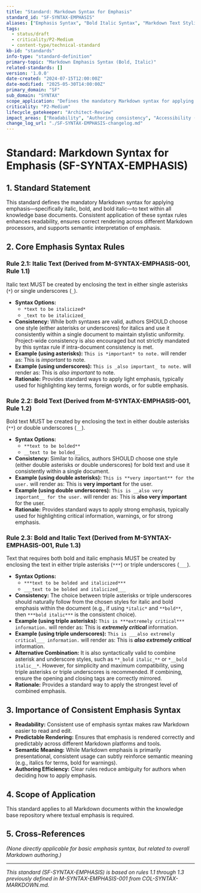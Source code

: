 ```yaml
---
title: "Standard: Markdown Syntax for Emphasis"
standard_id: "SF-SYNTAX-EMPHASIS"
aliases: ["Emphasis Syntax", "Bold Italic Syntax", "Markdown Text Styling"]
tags:
  - status/draft
  - criticality/P2-Medium
  - content-type/technical-standard
kb-id: "standards"
info-type: "standard-definition"
primary-topic: "Markdown Emphasis Syntax (Bold, Italic)"
related-standards: []
version: '1.0.0'
date-created: "2024-07-15T12:00:00Z"
date-modified: "2025-05-30T14:00:00Z"
primary_domain: "SF"
sub_domain: "SYNTAX"
scope_application: "Defines the mandatory Markdown syntax for applying emphasis (italic, bold, bold italic) to text within all knowledge base documents."
criticality: "P2-Medium"
lifecycle_gatekeeper: "Architect-Review"
impact_areas: ["Readability", "Authoring consistency", "Accessibility (semantic emphasis)", "Markdown parsing"]
change_log_url: "./SF-SYNTAX-EMPHASIS-changelog.md"
---
```

# Standard: Markdown Syntax for Emphasis (SF-SYNTAX-EMPHASIS)

## 1. Standard Statement

This standard defines the mandatory Markdown syntax for applying emphasis—specifically italic, bold, and bold italic—to text within all knowledge base documents. Consistent application of these syntax rules enhances readability, ensures correct rendering across different Markdown processors, and supports semantic interpretation of emphasis.

## 2. Core Emphasis Syntax Rules

### Rule 2.1: Italic Text (Derived from M-SYNTAX-EMPHASIS-001, Rule 1.1)
Italic text MUST be created by enclosing the text in either single asterisks (`*`) or single underscores (`_`).
*   **Syntax Options:**
    *   `*text to be italicized*`
    *   `_text to be italicized_`
*   **Consistency:** While both syntaxes are valid, authors SHOULD choose one style (either asterisks or underscores) for italics and use it consistently within a single document to maintain stylistic uniformity. Project-wide consistency is also encouraged but not strictly mandated by this syntax rule if intra-document consistency is met.
*   **Example (using asterisks):** `This is *important* to note.` will render as: This is *important* to note.
*   **Example (using underscores):** `This is _also important_ to note.` will render as: This is _also important_ to note.
*   **Rationale:** Provides standard ways to apply light emphasis, typically used for highlighting key terms, foreign words, or for subtle emphasis.

### Rule 2.2: Bold Text (Derived from M-SYNTAX-EMPHASIS-001, Rule 1.2)
Bold text MUST be created by enclosing the text in either double asterisks (`**`) or double underscores (`__`).
*   **Syntax Options:**
    *   `**text to be bolded**`
    *   `__text to be bolded__`
*   **Consistency:** Similar to italics, authors SHOULD choose one style (either double asterisks or double underscores) for bold text and use it consistently within a single document.
*   **Example (using double asterisks):** `This is **very important** for the user.` will render as: This is **very important** for the user.
*   **Example (using double underscores):** `This is __also very important__ for the user.` will render as: This is __also very important__ for the user.
*   **Rationale:** Provides standard ways to apply strong emphasis, typically used for highlighting critical information, warnings, or for strong emphasis.

### Rule 2.3: Bold and Italic Text (Derived from M-SYNTAX-EMPHASIS-001, Rule 1.3)
Text that requires both bold and italic emphasis MUST be created by enclosing the text in either triple asterisks (`***`) or triple underscores (`___`).
*   **Syntax Options:**
    *   `***text to be bolded and italicized***`
    *   `___text to be bolded and italicized___`
*   **Consistency:** The choice between triple asterisks or triple underscores should naturally follow from the chosen styles for italic and bold emphasis within the document (e.g., if using `*italic*` and `**bold**`, then `***bold italic***` is the consistent choice).
*   **Example (using triple asterisks):** `This is ***extremely critical*** information.` will render as: This is ***extremely critical*** information.
*   **Example (using triple underscores):** `This is ___also extremely critical___ information.` will render as: This is ___also extremely critical___ information.
*   **Alternative Combination:** It is also syntactically valid to combine asterisk and underscore styles, such as `**_bold italic_**` or `*__bold italic__*`. However, for simplicity and maximum compatibility, using triple asterisks or triple underscores is recommended. If combining, ensure the opening and closing tags are correctly mirrored.
*   **Rationale:** Provides a standard way to apply the strongest level of combined emphasis.

## 3. Importance of Consistent Emphasis Syntax

*   **Readability:** Consistent use of emphasis syntax makes raw Markdown easier to read and edit.
*   **Predictable Rendering:** Ensures that emphasis is rendered correctly and predictably across different Markdown platforms and tools.
*   **Semantic Meaning:** While Markdown emphasis is primarily presentational, consistent usage can subtly reinforce semantic meaning (e.g., italics for terms, bold for warnings).
*   **Authoring Efficiency:** Clear rules reduce ambiguity for authors when deciding how to apply emphasis.

## 4. Scope of Application

This standard applies to all Markdown documents within the knowledge base repository where textual emphasis is required.

## 5. Cross-References
*(None directly applicable for basic emphasis syntax, but related to overall Markdown authoring.)*

---
*This standard (SF-SYNTAX-EMPHASIS) is based on rules 1.1 through 1.3 previously defined in M-SYNTAX-EMPHASIS-001 from COL-SYNTAX-MARKDOWN.md.*
